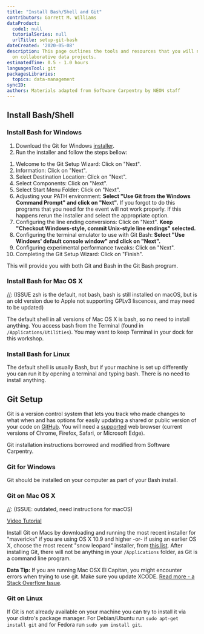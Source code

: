 ```yaml
---
title: "Install Bash/Shell and Git"
contributors: Garrett M. Williams
dataProduct:
  code1: null
  tutorialSeries: null
  urlTitle: setup-git-bash
dateCreated: '2020-05-08'
description: This page outlines the tools and resources that you will need to work
  on collaborative data projects.
estimatedTime: 0.5 - 1.0 hours
languagesTool: git
packagesLibraries:
  topics: data-management
syncID: 
authors: Materials adapted from Software Carpentry by NEON staff
---
```


## Install Bash/Shell

### Install Bash for Windows

1. Download the Git for Windows <a href="https://git-for-windows.github.io/">installer</a>.
1. Run the installer and follow the steps bellow: 

[//]: # (ISSUE: The steps for options are outdated)

   1. Welcome to the Git Setup Wizard: Click on "Next".
   1. Information: Click on "Next".
   1. Select Destination Location: Click on "Next".
   1. Select Components: Click on "Next".
   1. Select Start Menu Folder: Click on "Next".
   1. Adjusting your PATH environment: **Select "Use Git from the Windows 
   Command Prompt" and click on "Next".** If you forgot to do this programs 
   that you need for the event will not work properly. If this happens 
   rerun the installer and select the appropriate option.
   1. Configuring the line ending conversions: Click on "Next". **Keep 
   "Checkout Windows-style, commit Unix-style line endings" selected.**
   1. Configuring the terminal emulator to use with Git Bash: **Select "Use 
   Windows' default console window" and click on "Next".**
   1. Configuring experimental performance tweaks: Click on "Next".
   1. Completing the Git Setup Wizard: Click on "Finish".
   
This will provide you with both Git and Bash in the Git Bash program.

### Install Bash for Mac OS X

[//]: (ISSUE zsh is the default, not bash, bash is still installed on macOS, but is an old version due to Apple not supporting GPLv3 liscences, and may need to be updated)

The default shell in all versions of Mac OS X is bash, so no need to 
install anything. You access bash from the Terminal (found in 
`/Applications/Utilities`). You may want to keep Terminal in your dock 
for this workshop.

### Install Bash for Linux

The default shell is usually Bash, but if your machine is set up differently you can run it by opening a terminal and typing bash. There is no need to install anything.

## Git Setup

Git is a version control system that lets you track who made changes to what when 
and has options for easily updating a shared or public version of your code on 
<a href="https://github.com/">GitHub</a>. You will need a <a href="https://help.github.com/en/github/getting-started-with-github/supported-browsers">supported</a> web browser (current versions of Chrome, Firefox, Safari, or Microsoft Edge). 

Git installation instructions borrowed and modified from Software 
Carpentry.

### Git for Windows

Git should be installed on your computer as part of your Bash install.

### Git on Mac OS X

[//]: (ISSUE: outdated, need instructions for macOS)

<a href="https://www.youtube.com/watch?v=9LQhwETCdwY">Video Tutorial</a>

Install Git on Macs by downloading and running the most recent installer 
for "mavericks" if you are using OS X 10.9 and higher -or- if using an 
earlier OS X, choose the most recent "snow leopard" installer, from 
<a href="http://sourceforge.net/projects/git-osx-installer/files/">this list</a>. After installing Git, there will not be anything in your 
`/Applications` folder, as Git is a command line program.

**Data Tip:** If you are running Mac OSX El Capitan, you might encounter 
errors when trying to use git. Make sure you update XCODE. <a href="http://stackoverflow.com/questions/32893412/command-line-tools-not-working-os-x-el-capitan">Read more - a Stack Overflow Issue</a>.

### Git on Linux

If Git is not already available on your machine you can try to install it 
via your distro's package manager. For Debian/Ubuntu run `sudo apt-get install git` 
and for Fedora run `sudo yum install git`. 

